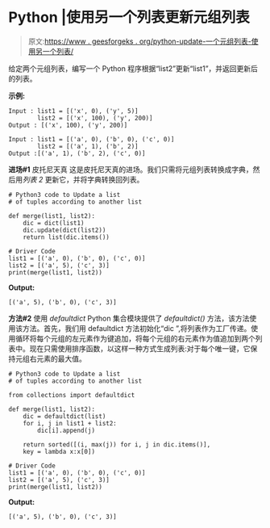 # Python |使用另一个列表更新元组列表

> 原文:[https://www . geesforgeks . org/python-update-一个元组列表-使用另一个列表/](https://www.geeksforgeeks.org/python-update-a-list-of-tuples-using-another-list/)

给定两个元组列表，编写一个 Python 程序根据“list2”更新“list1”，并返回更新后的列表。

**示例:**

```
Input : list1 = [('x', 0), ('y', 5)]
        list2 = [('x', 100), ('y', 200)]
Output : [('x', 100), ('y', 200)]

Input : list1 = [('a', 0), ('b', 0), ('c', 0)]
        list2 = [('a', 1), ('b', 2)]
Output :[('a', 1), ('b', 2), ('c', 0)]

```

**进场#1** 皮托尼天真
这是皮托尼天真的进场。我们只需将元组列表转换成字典，然后用*列表 2* 更新它，并将字典转换回列表。

```
# Python3 code to Update a list 
# of tuples according to another list

def merge(list1, list2): 
    dic = dict(list1)
    dic.update(dict(list2))
    return list(dic.items())

# Driver Code
list1 = [('a', 0), ('b', 0), ('c', 0)]
list2 = [('a', 5), ('c', 3)]
print(merge(list1, list2))
```

**Output:**

```
[('a', 5), ('b', 0), ('c', 3)]

```

**方法#2** 使用 *defaultdict*
Python 集合模块提供了 *defaultdict()* 方法，该方法使用该方法。首先，我们用 defaultdict 方法初始化“dic ”,将列表作为工厂传递。使用循环将每个元组的左元素作为键追加，将每个元组的右元素作为值追加到两个列表中。现在只需使用排序函数，以这样一种方式生成列表:对于每个唯一键，它保持元组右元素的最大值。

```
# Python3 code to Update a list 
# of tuples according to another list

from collections import defaultdict

def merge(list1, list2): 
    dic = defaultdict(list)
    for i, j in list1 + list2:
        dic[i].append(j)

    return sorted([(i, max(j)) for i, j in dic.items()],
    key = lambda x:x[0])

# Driver Code
list1 = [('a', 0), ('b', 0), ('c', 0)]
list2 = [('a', 5), ('c', 3)]
print(merge(list1, list2))
```

**Output:**

```
[('a', 5), ('b', 0), ('c', 3)]

```